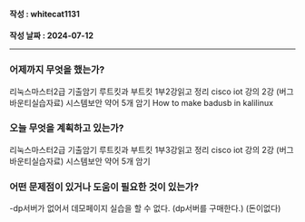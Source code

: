 #### 작성 : whitecat1131
**작성 날짜 : 2024-07-12**

---
### 어제까지 무엇을 했는가?
리눅스마스터2급 기출암기
루트킷과 부트킷 1부2강읽고 정리
cisco iot 강의 2강
(버그바운티실습자료)
시스템보안 약어 5개 암기
How to make badusb in kalilinux
 
### 오늘 무엇을 계획하고 있는가?
리눅스마스터2급 기출암기
루트킷과 부트킷 1부3강읽고 정리
cisco iot 강의 2강
(버그바운티실습자료)
시스템보안 약어 5개 암기

### 어떤 문제점이 있거나 도움이 필요한 것이 있는가?
  -dp서버가 없어서 데모페이지 실습을 할 수 없다.
    (dp서버를 구매한다.)
    (돈이없다)